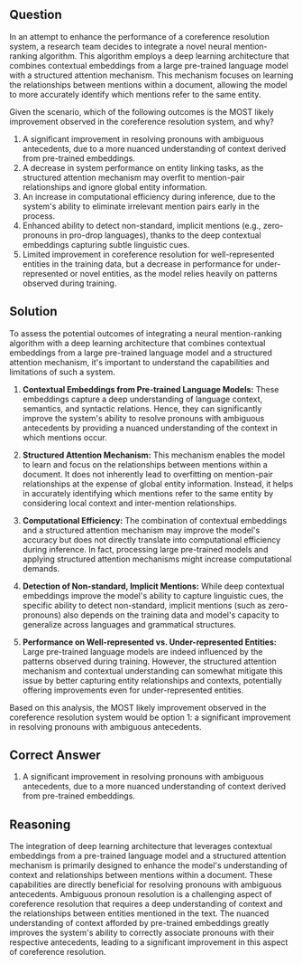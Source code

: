 ## Question
In an attempt to enhance the performance of a coreference resolution system, a research team decides to integrate a novel neural mention-ranking algorithm. This algorithm employs a deep learning architecture that combines contextual embeddings from a large pre-trained language model with a structured attention mechanism. This mechanism focuses on learning the relationships between mentions within a document, allowing the model to more accurately identify which mentions refer to the same entity. 

Given the scenario, which of the following outcomes is the MOST likely improvement observed in the coreference resolution system, and why?

1. A significant improvement in resolving pronouns with ambiguous antecedents, due to a more nuanced understanding of context derived from pre-trained embeddings.
2. A decrease in system performance on entity linking tasks, as the structured attention mechanism may overfit to mention-pair relationships and ignore global entity information.
3. An increase in computational efficiency during inference, due to the system's ability to eliminate irrelevant mention pairs early in the process.
4. Enhanced ability to detect non-standard, implicit mentions (e.g., zero-pronouns in pro-drop languages), thanks to the deep contextual embeddings capturing subtle linguistic cues.
5. Limited improvement in coreference resolution for well-represented entities in the training data, but a decrease in performance for under-represented or novel entities, as the model relies heavily on patterns observed during training.

## Solution
To assess the potential outcomes of integrating a neural mention-ranking algorithm with a deep learning architecture that combines contextual embeddings from a large pre-trained language model and a structured attention mechanism, it's important to understand the capabilities and limitations of such a system.

1. **Contextual Embeddings from Pre-trained Language Models:** These embeddings capture a deep understanding of language context, semantics, and syntactic relations. Hence, they can significantly improve the system's ability to resolve pronouns with ambiguous antecedents by providing a nuanced understanding of the context in which mentions occur.

2. **Structured Attention Mechanism:** This mechanism enables the model to learn and focus on the relationships between mentions within a document. It does not inherently lead to overfitting on mention-pair relationships at the expense of global entity information. Instead, it helps in accurately identifying which mentions refer to the same entity by considering local context and inter-mention relationships.

3. **Computational Efficiency:** The combination of contextual embeddings and a structured attention mechanism may improve the model's accuracy but does not directly translate into computational efficiency during inference. In fact, processing large pre-trained models and applying structured attention mechanisms might increase computational demands.

4. **Detection of Non-standard, Implicit Mentions:** While deep contextual embeddings improve the model's ability to capture linguistic cues, the specific ability to detect non-standard, implicit mentions (such as zero-pronouns) also depends on the training data and model's capacity to generalize across languages and grammatical structures.

5. **Performance on Well-represented vs. Under-represented Entities:** Large pre-trained language models are indeed influenced by the patterns observed during training. However, the structured attention mechanism and contextual understanding can somewhat mitigate this issue by better capturing entity relationships and contexts, potentially offering improvements even for under-represented entities.

Based on this analysis, the MOST likely improvement observed in the coreference resolution system would be option 1: a significant improvement in resolving pronouns with ambiguous antecedents.

## Correct Answer
1. A significant improvement in resolving pronouns with ambiguous antecedents, due to a more nuanced understanding of context derived from pre-trained embeddings.

## Reasoning
The integration of deep learning architecture that leverages contextual embeddings from a pre-trained language model and a structured attention mechanism is primarily designed to enhance the model's understanding of context and relationships between mentions within a document. These capabilities are directly beneficial for resolving pronouns with ambiguous antecedents. Ambiguous pronoun resolution is a challenging aspect of coreference resolution that requires a deep understanding of context and the relationships between entities mentioned in the text. The nuanced understanding of context afforded by pre-trained embeddings greatly improves the system's ability to correctly associate pronouns with their respective antecedents, leading to a significant improvement in this aspect of coreference resolution.